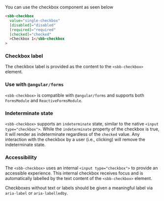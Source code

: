 You can use the checkbox component as seen below

```html
<sbb-checkbox
  value="single-checkbox"
  [disabled]="disabled"
  [required]="required"
  [checked]="checked"
  >Checkbox 1</sbb-checkbox
>
```

### Checkbox label

The checkbox label is provided as the content to the `<sbb-checkbox>` element.

### Use with `@angular/forms`

`<sbb-checkbox>` is compatible with `@angular/forms` and supports both `FormsModule`
and `ReactiveFormsModule`.

### Indeterminate state

`<sbb-checkbox>` supports an `indeterminate` state, similar to the native `<input type="checkbox">`.
While the `indeterminate` property of the checkbox is true, it will render as indeterminate
regardless of the `checked` value. Any interaction with the checkbox by a user (i.e., clicking) will
remove the indeterminate state.

### Accessibility

The `<sbb-checkbox>` uses an internal `<input type="checkbox">` to provide an accessible experience.
This internal checkbox receives focus and is automatically labelled by the text content of the
`<sbb-checkbox>` element.

Checkboxes without text or labels should be given a meaningful label via `aria-label` or
`aria-labelledby`.
